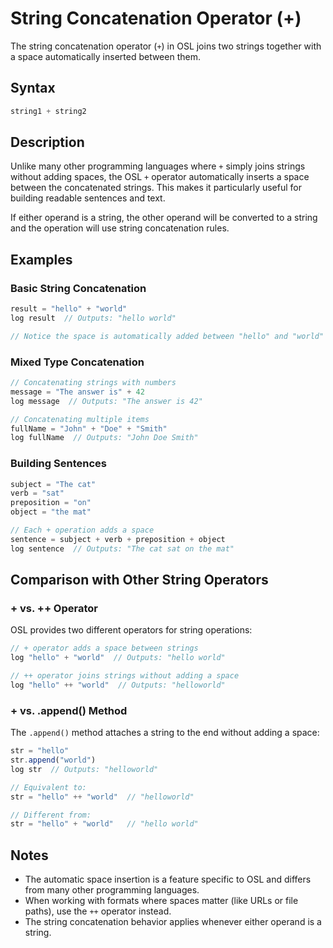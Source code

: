 # String Concatenation Operator (+)

The string concatenation operator (`+`) in OSL joins two strings together with a space automatically inserted between them.

## Syntax

```javascript
string1 + string2
```

## Description

Unlike many other programming languages where `+` simply joins strings without adding spaces, the OSL `+` operator automatically inserts a space between the concatenated strings. This makes it particularly useful for building readable sentences and text.

If either operand is a string, the other operand will be converted to a string and the operation will use string concatenation rules.

## Examples

### Basic String Concatenation

```javascript
result = "hello" + "world"
log result  // Outputs: "hello world"

// Notice the space is automatically added between "hello" and "world"
```

### Mixed Type Concatenation

```javascript
// Concatenating strings with numbers
message = "The answer is" + 42
log message  // Outputs: "The answer is 42"

// Concatenating multiple items
fullName = "John" + "Doe" + "Smith"
log fullName  // Outputs: "John Doe Smith"
```

### Building Sentences

```javascript
subject = "The cat"
verb = "sat"
preposition = "on"
object = "the mat"

// Each + operation adds a space
sentence = subject + verb + preposition + object
log sentence  // Outputs: "The cat sat on the mat"
```

## Comparison with Other String Operators

### + vs. ++ Operator

OSL provides two different operators for string operations:

```javascript
// + operator adds a space between strings
log "hello" + "world"  // Outputs: "hello world"

// ++ operator joins strings without adding a space
log "hello" ++ "world"  // Outputs: "helloworld"
```

### + vs. .append() Method

The `.append()` method attaches a string to the end without adding a space:

```javascript
str = "hello"
str.append("world")
log str  // Outputs: "helloworld"

// Equivalent to:
str = "hello" ++ "world"  // "helloworld"

// Different from:
str = "hello" + "world"   // "hello world"
```

## Notes

- The automatic space insertion is a feature specific to OSL and differs from many other programming languages.
- When working with formats where spaces matter (like URLs or file paths), use the `++` operator instead.
- The string concatenation behavior applies whenever either operand is a string.